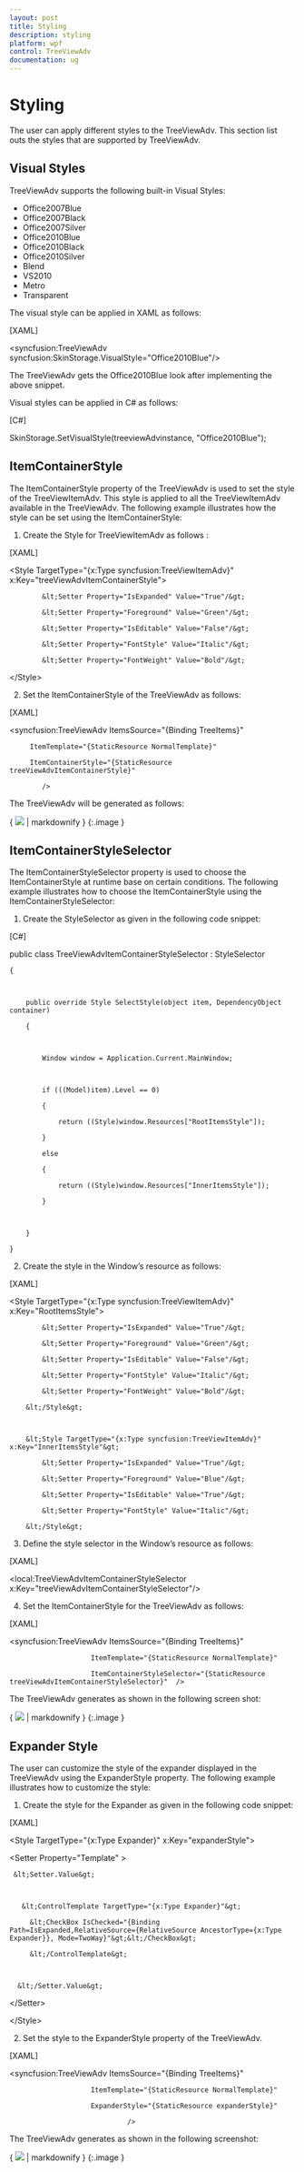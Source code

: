 ```yaml
---
layout: post
title: Styling
description: styling
platform: wpf
control: TreeViewAdv
documentation: ug
---
```


# Styling

The user can apply different styles to the TreeViewAdv. This section list outs the styles that are supported by TreeViewAdv.

## Visual Styles

TreeViewAdv supports the following built-in Visual Styles:

* Office2007Blue
* Office2007Black
* Office2007Silver
* Office2010Blue
* Office2010Black
* Office2010Silver
* Blend
* VS2010
* Metro
* Transparent



The visual style can be applied in XAML as follows:



[XAML]

&lt;syncfusion:TreeViewAdv        syncfusion:SkinStorage.VisualStyle="Office2010Blue"/&gt;    





The TreeViewAdv gets the Office2010Blue look after implementing the above snippet.

Visual styles can be applied in C# as follows:



[C#]

SkinStorage.SetVisualStyle(treeviewAdvinstance, "Office2010Blue");





## ItemContainerStyle

The ItemContainerStyle property of the TreeViewAdv is used to set the style of the TreeViewItemAdv. This style is applied to all the TreeViewItemAdv available in the TreeViewAdv. The following example illustrates how the style can be set using the ItemContainerStyle:

1. Create the Style for TreeViewItemAdv as follows :



[XAML]

   &lt;Style TargetType="{x:Type syncfusion:TreeViewItemAdv}" 			x:Key="treeViewAdvItemContainerStyle"&gt;

            &lt;Setter Property="IsExpanded" Value="True"/&gt;

            &lt;Setter Property="Foreground" Value="Green"/&gt;

            &lt;Setter Property="IsEditable" Value="False"/&gt;

            &lt;Setter Property="FontStyle" Value="Italic"/&gt;

            &lt;Setter Property="FontWeight" Value="Bold"/&gt;

   &lt;/Style&gt;	





2. Set the ItemContainerStyle of the TreeViewAdv as follows:



[XAML]

<syncfusion:TreeViewAdv  ItemsSource="{Binding TreeItems}"            

         ItemTemplate="{StaticResource NormalTemplate}"

         ItemContainerStyle="{StaticResource treeViewAdvItemContainerStyle}"

            />





The TreeViewAdv will be generated as follows:



{ ![](Styling_images/Styling_img1.png) | markdownify }
{:.image }




##  ItemContainerStyleSelector

The ItemContainerStyleSelector property is used to choose the ItemContainerStyle at runtime base on certain conditions. The following example illustrates how to choose the ItemContainerStyle using the ItemContainerStyleSelector:

1. Create the StyleSelector as given in the following code snippet:



[C#]

public class TreeViewAdvItemContainerStyleSelector : StyleSelector

    {



        public override Style SelectStyle(object item, DependencyObject container)

        {



            Window window = Application.Current.MainWindow;



            if (((Model)item).Level == 0)

            {

                return ((Style)window.Resources["RootItemsStyle"]);

            }

            else

            {

                return ((Style)window.Resources["InnerItemsStyle"]);

            }           



        }

    }





2. Create the style in the Window’s resource as follows:



[XAML]

&lt;Style TargetType="{x:Type syncfusion:TreeViewItemAdv}" 		x:Key="RootItemsStyle"&gt;

            &lt;Setter Property="IsExpanded" Value="True"/&gt;

            &lt;Setter Property="Foreground" Value="Green"/&gt;

            &lt;Setter Property="IsEditable" Value="False"/&gt;

            &lt;Setter Property="FontStyle" Value="Italic"/&gt;

            &lt;Setter Property="FontWeight" Value="Bold"/&gt;

        &lt;/Style&gt;



        &lt;Style TargetType="{x:Type syncfusion:TreeViewItemAdv}" x:Key="InnerItemsStyle"&gt;

            &lt;Setter Property="IsExpanded" Value="True"/&gt;

            &lt;Setter Property="Foreground" Value="Blue"/&gt;

            &lt;Setter Property="IsEditable" Value="True"/&gt;

            &lt;Setter Property="FontStyle" Value="Italic"/&gt;           

        &lt;/Style&gt;





3. Define the style selector in the Window’s resource as follows:



[XAML]

&lt;local:TreeViewAdvItemContainerStyleSelector x:Key="treeViewAdvItemContainerStyleSelector"/&gt;





4. Set the ItemContainerStyle for the TreeViewAdv as follows:



[XAML]

<syncfusion:TreeViewAdv ItemsSource="{Binding TreeItems}"            

                        ItemTemplate="{StaticResource NormalTemplate}"

                        ItemContainerStyleSelector="{StaticResource treeViewAdvItemContainerStyleSelector}"  />





The TreeViewAdv generates as shown in the following screen shot:



{ ![](Styling_images/Styling_img2.png) | markdownify }
{:.image }




## Expander Style

The user can customize the style of the expander displayed in the TreeViewAdv using the ExpanderStyle property. The following example illustrates how to customize the style:

1. Create the style for the Expander as given in the following code snippet:



[XAML]

&lt;Style TargetType="{x:Type Expander}" x:Key="expanderStyle"&gt;

   &lt;Setter Property="Template" &gt;

     &lt;Setter.Value&gt;



       &lt;ControlTemplate TargetType="{x:Type Expander}"&gt;

         &lt;CheckBox IsChecked="{Binding 		Path=IsExpanded,RelativeSource={RelativeSource AncestorType={x:Type 	Expander}}, Mode=TwoWay}"&gt;&lt;/CheckBox&gt;

         &lt;/ControlTemplate&gt;



      &lt;/Setter.Value&gt;

   &lt;/Setter&gt;

 &lt;/Style&gt;





2. Set the style to the ExpanderStyle property of the TreeViewAdv.



[XAML]

<syncfusion:TreeViewAdv ItemsSource="{Binding TreeItems}"            

                        ItemTemplate="{StaticResource NormalTemplate}"

                        ExpanderStyle="{StaticResource expanderStyle}"

                                 />





The TreeViewAdv generates as shown in the following screenshot:



{ ![](Styling_images/Styling_img3.png) | markdownify }
{:.image }





